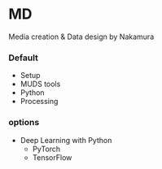 # MD
Media creation &amp; Data design by Nakamura

### Default
- Setup
- MUDS tools
- Python
- Processing

### options
- Deep Learning with Python
  - PyTorch
  - TensorFlow
